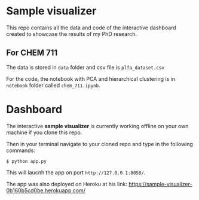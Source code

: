 # Sample visualizer 

This repo contains all the data and code of the interactive dashboard created to showcase the results of my PhD research.

## For CHEM 711

The data is stored in `data` folder and csv file is `plfa_dataset.csv` 

For the code, the notebook with PCA and hierarchical clustering is in `notebook` folder called `chem_711.ipynb`.

# Dashboard

The interactive **sample visualizer** is currently working offline on your own machine if you clone this repo.

Then in your terminal navigate to your cloned repo and type in the following commands:

`$ python app.py` 

This will laucnh the app on port `http://127.0.0.1:8050/`.

The app was also deployed on Heroku at his link: https://sample-visualizer-0b160b5cd0be.herokuapp.com/

